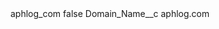 <?xml version="1.0" encoding="UTF-8"?>
<CustomMetadata xmlns="http://soap.sforce.com/2006/04/metadata" xmlns:xsi="http://www.w3.org/2001/XMLSchema-instance" xmlns:xsd="http://www.w3.org/2001/XMLSchema">
    <label>aphlog_com</label>
    <protected>false</protected>
    <values>
        <field>Domain_Name__c</field>
        <value xsi:type="xsd:string">aphlog.com</value>
    </values>
</CustomMetadata>
